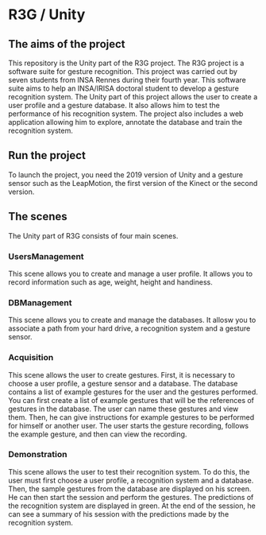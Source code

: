 # R3G / Unity

## The aims of the project

This repository is the Unity part of the R3G project. The R3G project is a software suite for gesture recognition. This project was carried out by seven students from INSA Rennes during their fourth year. This software suite aims to help an INSA/IRISA doctoral student to develop a gesture recognition system. The Unity part of this project allows the user to create a user profile and a gesture database. It also allows him to test the performance of his recognition system. The project also includes a web application allowing him to explore, annotate the database and train the recognition system.

## Run the project

To launch the project, you need the 2019 version of Unity and a gesture sensor such as the LeapMotion, the first version of the Kinect or the second version.

## The scenes

The Unity part of R3G consists of four main scenes.

### UsersManagement

This scene allows you to create and manage a user profile. It allows you to record information such as age, weight, height and handiness.

### DBManagement

This scene allows you to create and manage the databases. It allosw you to associate a path from your hard drive, a recognition system and a gesture sensor.

### Acquisition

This scene allows the user to create gestures. First, it is necessary to choose a user profile, a gesture sensor and a database. The database contains a list of example gestures for the user and the gestures performed. You can first create a list of example gestures that will be the references of gestures in the database. The user can name these gestures and view them. Then, he can give instructions for example gestures to be performed for himself or another user. The user starts the gesture recording, follows the example gesture, and then can view the recording.

### Demonstration

This scene allows the user to test their recognition system. To do this, the user must first choose a user profile, a recognition system and a database. Then, the sample gestures from the database are displayed on his screen. He can then start the session and perform the gestures. The predictions of the recognition system are displayed in green. At the end of the session, he can see a summary of his session with the predictions made by the recognition system.
